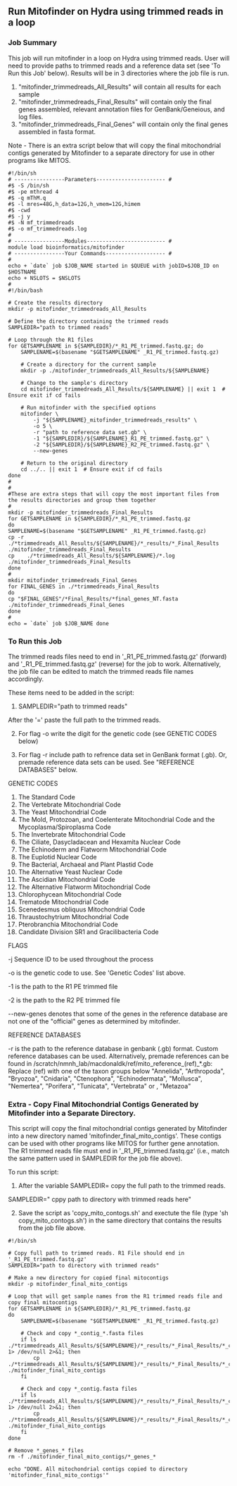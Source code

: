 ## Run Mitofinder on Hydra using trimmed reads in a loop
### Job Summary

This job will run mitofinder in a loop on Hydra using trimmed reads.
User will need to provide paths to trimmed reads and a reference data set (see 'To Run this Job' below).
Results will be in 3 directories where the job file is run. 

 1. "mitofinder_trimmedreads_All_Results" will contain all results for each sample
 2. "mitofinder_trimmedreads_Final_Results" will contain only the final genes assembled,
 relevant annotation files for GenBank/Geneious, and log files.
 3. "mitofinder_trimmedreads_Final_Genes" will contain only the final genes assembled in 
 fasta format.

Note - There is an extra script below that will copy the final mitochondrial contigs generated by 
Mitofinder to a separate directory for use in other programs like MITOS.



```
#!/bin/sh
# ----------------Parameters---------------------- #
#$ -S /bin/sh
#$ -pe mthread 4
#$ -q mThM.q
#$ -l mres=48G,h_data=12G,h_vmem=12G,himem
#$ -cwd
#$ -j y
#$ -N mf_trimmedreads
#$ -o mf_trimmedreads.log
#
# ----------------Modules------------------------- #
module load bioinformatics/mitofinder
# ----------------Your Commands------------------- #
#
echo + `date` job $JOB_NAME started in $QUEUE with jobID=$JOB_ID on $HOSTNAME
echo + NSLOTS = $NSLOTS
#
#!/bin/bash

# Create the results directory
mkdir -p mitofinder_trimmedreads_All_Results

# Define the directory containing the trimmed reads
SAMPLEDIR="path to trimmed reads"  

# Loop through the R1 files
for GETSAMPLENAME in ${SAMPLEDIR}/*_R1_PE_trimmed.fastq.gz; do
    SAMPLENAME=$(basename "$GETSAMPLENAME" _R1_PE_trimmed.fastq.gz)
    
    # Create a directory for the current sample
    mkdir -p ./mitofinder_trimmedreads_All_Results/${SAMPLENAME}
    
    # Change to the sample's directory
    cd mitofinder_trimmedreads_All_Results/${SAMPLENAME} || exit 1  # Ensure exit if cd fails

    # Run mitofinder with the specified options
    mitofinder \
        -j "${SAMPLENAME}_mitofinder_trimmedreads_results" \
        -o 5 \
        -r "path to reference data set.gb" \
        -1 "${SAMPLEDIR}/${SAMPLENAME}_R1_PE_trimmed.fastq.gz" \
        -2 "${SAMPLEDIR}/${SAMPLENAME}_R2_PE_trimmed.fastq.gz" \
        --new-genes

    # Return to the original directory
    cd ../.. || exit 1  # Ensure exit if cd fails
done
#
#
#These are extra steps that will copy the most important files from the results directories and group them together
#
mkdir -p mitofinder_trimmedreads_Final_Results
for GETSAMPLENAME in ${SAMPLEDIR}/*_R1_PE_trimmed.fastq.gz
do
SAMPLENAME=$(basename "$GETSAMPLENAME" _R1_PE_trimmed.fastq.gz)
cp -r ./*trimmedreads_All_Results/${SAMPLENAME}/*_results/*_Final_Results ./mitofinder_trimmedreads_Final_Results
cp    ./*trimmedreads_All_Results/${SAMPLENAME}/*.log ./mitofinder_trimmedreads_Final_Results
done
#
mkdir mitofinder_trimmedreads_Final_Genes
for FINAL_GENES in ./*trimmedreads_Final_Results
do
cp "$FINAL_GENES"/*Final_Results/*final_genes_NT.fasta ./mitofinder_trimmedreads_Final_Genes
done
#
echo = `date` job $JOB_NAME done
```


### To Run this Job
The trimmed reads files need to end in '_R1_PE_trimmed.fastq.gz' (forward) and '_R1_PE_trimmed.fastq.gz' (reverse) for the job to work. Alternatively, the job file can be edited to match the trimmed reads file names accordingly.

These items need to be added in the script:

1. SAMPLEDIR="path to trimmed reads"

  After the '=' paste the full path to the trimmed reads.

2. For flag -o write the digit for the genetic code (see GENETIC CODES below)

3. For flag -r include path to refrence data set in GenBank format (.gb). Or, premade reference data sets can be used. See "REFERENCE DATABASES" below.

GENETIC CODES
 1. The Standard Code 
 2. The Vertebrate Mitochondrial Code 
 3. The Yeast Mitochondrial Code 
 4. The Mold, Protozoan, and Coelenterate Mitochondrial Code and the
     Mycoplasma/Spiroplasma Code
 5. The Invertebrate Mitochondrial Code
 6. The Ciliate, Dasycladacean and Hexamita Nuclear Code 
 9. The Echinoderm and Flatworm Mitochondrial Code 
 10. The Euplotid Nuclear Code 
 11. The Bacterial, Archaeal and Plant Plastid Code 
 12. The Alternative Yeast Nuclear Code 
 13. The Ascidian Mitochondrial Code 
 14. The Alternative Flatworm Mitochondrial Code 
 16. Chlorophycean Mitochondrial Code 
 21. Trematode Mitochondrial Code 
 22. Scenedesmus obliquus Mitochondrial Code 
 23. Thraustochytrium Mitochondrial Code 
 24. Pterobranchia Mitochondrial Code 
 25. Candidate Division SR1 and Gracilibacteria Code


FLAGS

 -j Sequence ID to be used throughout the process

 -o is the genetic code to use. See 'Genetic Codes' list above.
 
 -1 is the path to the R1 PE trimmed file
 
 -2 is the path to the R2 PE trimmed file
 
 --new-genes denotes that some of the genes in the reference database are not
 one of the "official" genes as determined by mitofinder.

 REFERENCE DATABASES
 
 -r is the path to the reference database in genbank (.gb) format. Custom reference databases can be used. Alternatively, premade references can be found in /scratch/nmnh_lab/macdonaldk/ref/mito_reference_(ref)_*.gb:
 Replace (ref) with one of the taxon groups below
 "Annelida", "Arthropoda", "Bryozoa", "Cnidaria", "Ctenophora", "Echinodermata", 
 "Mollusca", "Nemertea", "Porifera", "Tunicata", "Vertebrata" or , "Metazoa"

 ### Extra - Copy Final Mitochondrial Contigs Generated by Mitofinder into a Separate Directory.
This script will copy the final mitochondrial contigs generated by Mitofinder into a new directory named 'mitofinder_final_mito_contigs'. These contigs can be used with other programs like MITOS for further gene annotation.
The R1 trimmed reads file must end in '_R1_PE_trimmed.fastq.gz' (i.e., match the same pattern used in SAMPLEDIR for the job file above). 

To run this script:
1. After the variable SAMPLEDIR= copy the full path to the trimmed reads.

SAMPLEDIR=" cppy path to directory with trimmed reads here"

2. Save the script as 'copy_mito_contogs.sh' and exectute the file (type 'sh copy_mito_contogs.sh') in the same directory that contains the results from the job file above.

```
#!/bin/sh

# Copy full path to trimmed reads. R1 File should end in '_R1_PE_trimmed.fastq.gz'
SAMPLEDIR="path to directory with trimmed reads"

# Make a new directory for copied final mitocontigs
mkdir -p mitofinder_final_mito_contigs

# Loop that will get sample names from the R1 trimmed reads file and copy final mitocontigs
for GETSAMPLENAME in ${SAMPLEDIR}/*_R1_PE_trimmed.fastq.gz
do
    SAMPLENAME=$(basename "$GETSAMPLENAME" _R1_PE_trimmed.fastq.gz)
    
    # Check and copy *_contig_*.fasta files
    if ls ./*trimmedreads_All_Results/${SAMPLENAME}/*_results/*_Final_Results/*_contig_*.fasta 1> /dev/null 2>&1; then
        cp ./*trimmedreads_All_Results/${SAMPLENAME}/*_results/*_Final_Results/*_contig_*.fasta ./mitofinder_final_mito_contigs
    fi
    
    # Check and copy *_contig.fasta files
    if ls ./*trimmedreads_All_Results/${SAMPLENAME}/*_results/*_Final_Results/*_contig.fasta 1> /dev/null 2>&1; then
        cp ./*trimmedreads_All_Results/${SAMPLENAME}/*_results/*_Final_Results/*_contig.fasta ./mitofinder_final_mito_contigs
    fi
done

# Remove *_genes_* files
rm -f ./mitofinder_final_mito_contigs/*_genes_*

echo "DONE. All mitochondrial contigs copied to directory 'mitofinder_final_mito_contigs'"

```


 

